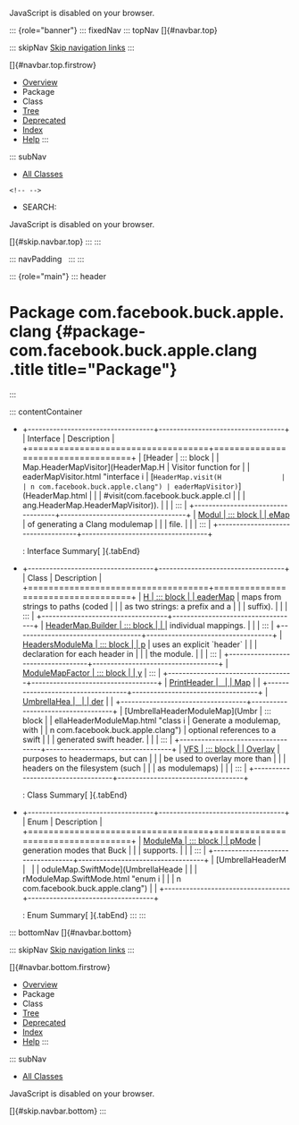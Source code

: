 <div>

JavaScript is disabled on your browser.

</div>

::: {role="banner"}
::: fixedNav
::: topNav
[]{#navbar.top}

::: skipNav
[Skip navigation links](#skip.navbar.top "Skip navigation links")
:::

[]{#navbar.top.firstrow}

-   [Overview](../../../../../index.html)
-   Package
-   Class
-   [Tree](package-tree.html)
-   [Deprecated](../../../../../deprecated-list.html)
-   [Index](../../../../../index-all.html)
-   [Help](../../../../../help-doc.html)
:::

::: subNav
-   [All Classes](../../../../../allclasses.html)

```{=html}
<!-- -->
```
-   SEARCH:

<div>

<div>

JavaScript is disabled on your browser.

</div>

</div>

[]{#skip.navbar.top}
:::
:::

::: navPadding
 
:::
:::

::: {role="main"}
::: header
# Package com.facebook.buck.apple.clang {#package-com.facebook.buck.apple.clang .title title="Package"}
:::

::: contentContainer
-   +-----------------------------------+-----------------------------------+
    | Interface                         | Description                       |
    +===================================+===================================+
    | [Header                           | ::: block                         |
    | Map.HeaderMapVisitor](HeaderMap.H | Visitor function for              |
    | eaderMapVisitor.html "interface i | [`HeaderMap.visit(H               |
    | n com.facebook.buck.apple.clang") | eaderMapVisitor)`](HeaderMap.html |
    |                                   | #visit(com.facebook.buck.apple.cl |
    |                                   | ang.HeaderMap.HeaderMapVisitor)). |
    |                                   | :::                               |
    +-----------------------------------+-----------------------------------+
    | [Modul                            | ::: block                         |
    | eMap](ModuleMap.html "interface i | An interface for classes capable  |
    | n com.facebook.buck.apple.clang") | of generating a Clang modulemap   |
    |                                   | file.                             |
    |                                   | :::                               |
    +-----------------------------------+-----------------------------------+

    : Interface Summary[ ]{.tabEnd}

-   +-----------------------------------+-----------------------------------+
    | Class                             | Description                       |
    +===================================+===================================+
    | [H                                | ::: block                         |
    | eaderMap](HeaderMap.html "class i | Header maps are essentially hash  |
    | n com.facebook.buck.apple.clang") | maps from strings to paths (coded |
    |                                   | as two strings: a prefix and a    |
    |                                   | suffix).                          |
    |                                   | :::                               |
    +-----------------------------------+-----------------------------------+
    | [HeaderMap.Builder                | ::: block                         |
    | ](HeaderMap.Builder.html "class i | Build a header map from           |
    | n com.facebook.buck.apple.clang") | individual mappings.              |
    |                                   | :::                               |
    +-----------------------------------+-----------------------------------+
    | [HeadersModuleMa                  | ::: block                         |
    | p](HeadersModuleMap.html "class i | Creates a modulemap file that     |
    | n com.facebook.buck.apple.clang") | uses an explicit \`header\`       |
    |                                   | declaration for each header in    |
    |                                   | the module.                       |
    |                                   | :::                               |
    +-----------------------------------+-----------------------------------+
    | [ModuleMapFactor                  | ::: block                         |
    | y](ModuleMapFactory.html "class i | Creates module map instances.     |
    | n com.facebook.buck.apple.clang") | :::                               |
    +-----------------------------------+-----------------------------------+
    | [PrintHeader                      |                                   |
    | Map](PrintHeaderMap.html "class i |                                   |
    | n com.facebook.buck.apple.clang") |                                   |
    +-----------------------------------+-----------------------------------+
    | [UmbrellaHea                      |                                   |
    | der](UmbrellaHeader.html "class i |                                   |
    | n com.facebook.buck.apple.clang") |                                   |
    +-----------------------------------+-----------------------------------+
    | [UmbrellaHeaderModuleMap](Umbr    | ::: block                         |
    | ellaHeaderModuleMap.html "class i | Generate a modulemap, with        |
    | n com.facebook.buck.apple.clang") | optional references to a swift    |
    |                                   | generated swift header.           |
    |                                   | :::                               |
    +-----------------------------------+-----------------------------------+
    | [VFS                              | ::: block                         |
    | Overlay](VFSOverlay.html "class i | VFSOverlays are used for similar  |
    | n com.facebook.buck.apple.clang") | purposes to headermaps, but can   |
    |                                   | be used to overlay more than      |
    |                                   | headers on the filesystem (such   |
    |                                   | as modulemaps)                    |
    |                                   | :::                               |
    +-----------------------------------+-----------------------------------+

    : Class Summary[ ]{.tabEnd}

-   +-----------------------------------+-----------------------------------+
    | Enum                              | Description                       |
    +===================================+===================================+
    | [ModuleMa                         | ::: block                         |
    | pMode](ModuleMapMode.html "enum i | Enumerates the module map         |
    | n com.facebook.buck.apple.clang") | generation modes that Buck        |
    |                                   | supports.                         |
    |                                   | :::                               |
    +-----------------------------------+-----------------------------------+
    | [UmbrellaHeaderM                  |                                   |
    | oduleMap.SwiftMode](UmbrellaHeade |                                   |
    | rModuleMap.SwiftMode.html "enum i |                                   |
    | n com.facebook.buck.apple.clang") |                                   |
    +-----------------------------------+-----------------------------------+

    : Enum Summary[ ]{.tabEnd}
:::
:::

::: bottomNav
[]{#navbar.bottom}

::: skipNav
[Skip navigation links](#skip.navbar.bottom "Skip navigation links")
:::

[]{#navbar.bottom.firstrow}

-   [Overview](../../../../../index.html)
-   Package
-   Class
-   [Tree](package-tree.html)
-   [Deprecated](../../../../../deprecated-list.html)
-   [Index](../../../../../index-all.html)
-   [Help](../../../../../help-doc.html)
:::

::: subNav
-   [All Classes](../../../../../allclasses.html)

<div>

<div>

JavaScript is disabled on your browser.

</div>

</div>

[]{#skip.navbar.bottom}
:::
